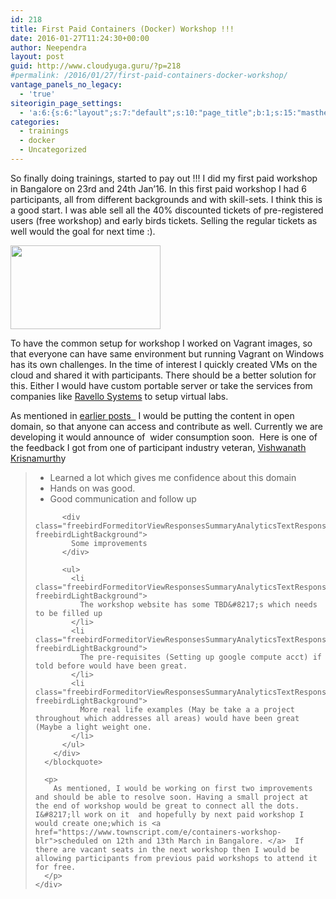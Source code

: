 ```yaml
---
id: 218
title: First Paid Containers (Docker) Workshop !!!
date: 2016-01-27T11:24:30+00:00
author: Neependra
layout: post
guid: http://www.cloudyuga.guru/?p=218
#permalink: /2016/01/27/first-paid-containers-docker-workshop/
vantage_panels_no_legacy:
  - 'true'
siteorigin_page_settings:
  - 'a:6:{s:6:"layout";s:7:"default";s:10:"page_title";b:1;s:15:"masthead_margin";b:1;s:13:"footer_margin";b:1;s:13:"hide_masthead";b:0;s:19:"hide_footer_widgets";b:0;}'
categories:
  - trainings
  - docker
  - Uncategorized
---
```

<div>
</div>

<div>
  <p class="p1">
    So finally doing trainings, started to pay out !!! I did my first paid workshop in Bangalore on 23rd and 24th Jan&#8217;16. In this first paid workshop I had 6 participants, all from different backgrounds and with skill-sets. I think this is a good start. I was able sell all the 40% discounted tickets of pre-registered users (free workshop) and early birds tickets. Selling the regular tickets as well would the goal for next time :).
  </p>
  
  <p class="p1">
    <img class="alignright" src="https://c2.staticflickr.com/2/1560/24626707185_0650d3fc13_m_d.jpg" alt="" width="240" height="134" />
  </p>
  
  <p class="p1">
    To have the common setup for workshop I worked on Vagrant images, so that everyone can have same environment but running Vagrant on Windows has its own challenges. In the time of interest I quickly created VMs on the cloud and shared it with participants. There should be a better solution for this. Either I would have custom portable server or take the services from companies like <a href="https://www.ravellosystems.com/"><span class="s1">Ravello Systems</span></a> to setup virtual labs.
  </p>
  
  <p class="p1">
    As mentioned in <a href="http://neependra.net/?p=1517"><span class="s1">earlier posts  </span></a> I would be putting the content in open domain, so that anyone can access and contribute as well. Currently we are developing it would announce of  wider consumption soon.  Here is one of the feedback I got from one of participant industry veteran, <a href="https://www.linkedin.com/in/vikrishnamurthy"><span class="s1">Vishwanath Krisnamurth</span></a>y
  </p>
</div>

<div>
  <div class="freebirdFormeditorViewResponsesSummaryResponseChart">
    <div class="freebirdFormeditorViewResponsesSummaryChartContainer">
      <blockquote>
        <div class="freebirdFormeditorViewResponsesSummaryAnalyticsTextResponsesContainer">
          <ul>
            <li class="freebirdFormeditorViewResponsesSummaryAnalyticsTextResponse freebirdLightBackground">
              Learned a lot which gives me confidence about this domain
            </li>
            <li class="freebirdFormeditorViewResponsesSummaryAnalyticsTextResponse freebirdLightBackground">
              Hands on was good.
            </li>
            <li class="freebirdFormeditorViewResponsesSummaryAnalyticsTextResponse freebirdLightBackground">
              Good communication and follow up
            </li>
          </ul>
          
          <div class="freebirdFormeditorViewResponsesSummaryAnalyticsTextResponse freebirdLightBackground">
            Some improvements
          </div>
          
          <ul>
            <li class="freebirdFormeditorViewResponsesSummaryAnalyticsTextResponse freebirdLightBackground">
              The workshop website has some TBD&#8217;s which needs to be filled up
            </li>
            <li class="freebirdFormeditorViewResponsesSummaryAnalyticsTextResponse freebirdLightBackground">
              The pre-requisites (Setting up google compute acct) if told before would have been great.
            </li>
            <li class="freebirdFormeditorViewResponsesSummaryAnalyticsTextResponse freebirdLightBackground">
              More real life examples (May be take a a project throughout which addresses all areas) would have been great (Maybe a light weight one.
            </li>
          </ul>
        </div>
      </blockquote>
      
      <p>
        As mentioned, I would be working on first two improvements and should be able to resolve soon. Having a small project at the end of workshop would be great to connect all the dots. I&#8217;ll work on it  and hopefully by next paid workshop I would create one;which is <a href="https://www.townscript.com/e/containers-workshop-blr">scheduled on 12th and 13th March in Bangalore. </a>  If there are vacant seats in the next workshop then I would be allowing participants from previous paid workshops to attend it for free.
      </p>
    </div>
  </div>
</div>

